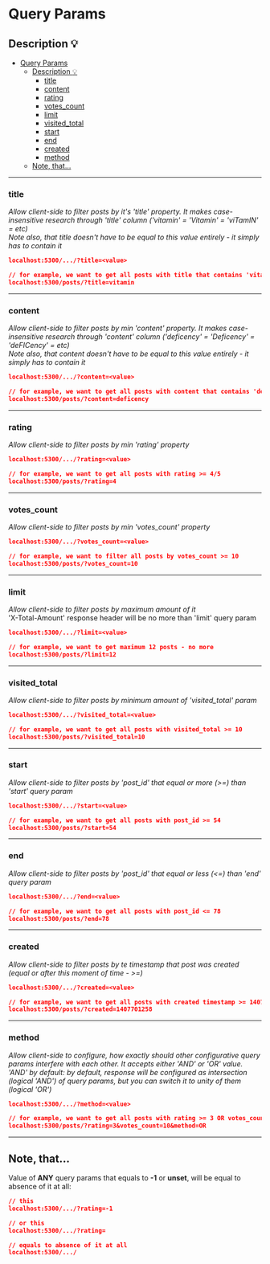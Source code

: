 # Query Params

## Description :bulb:

- [Query Params](#query-params)
  - [Description :bulb:](#description-bulb)
    - [title](#title)
    - [content](#content)
    - [rating](#rating)
    - [votes\_count](#votes_count)
    - [limit](#limit)
    - [visited\_total](#visited_total)
    - [start](#start)
    - [end](#end)
    - [created](#created)
    - [method](#method)
  - [Note, that...](#note-that)

----

### title
*Allow client-side to filter posts by it's 'title' property. It makes case-insensitive research through 'title' column ('vitamin' = 'Vitamin' = 'viTamIN' = etc)*    
*Note also, that title doesn't have to be equal to this value entirely - it simply has to contain it*  
```json
localhost:5300/.../?title=<value>

// for example, we want to get all posts with title that contains 'vitamin' word
localhost:5300/posts/?title=vitamin
```

----

### content
*Allow client-side to filter posts by min 'content' property. It makes case-insensitive research through 'content' column ('deficency' = 'Deficency' = 'deFICency' = etc)*    
*Note also, that content doesn't have to be equal to this value entirely - it simply has to contain it*  
```json
localhost:5300/.../?content=<value>

// for example, we want to get all posts with content that contains 'deficency' word
localhost:5300/posts/?content=deficency
```

----

### rating
*Allow client-side to filter posts by min 'rating' property*  
```json
localhost:5300/.../?rating=<value>

// for example, we want to get all posts with rating >= 4/5
localhost:5300/posts/?rating=4
```

----

### votes_count
*Allow client-side to filter posts by min 'votes_count' property*
```json
localhost:5300/.../?votes_count=<value>

// for example, we want to filter all posts by votes_count >= 10
localhost:5300/posts/?votes_count=10
```

----

### limit
*Allow client-side to filter posts by maximum amount of it*    
'X-Total-Amount' response header will be no more than 'limit' query param
```json
localhost:5300/.../?limit=<value>

// for example, we want to get maximum 12 posts - no more
localhost:5300/posts/?limit=12
```
----

### visited_total
*Allow client-side to filter posts by minimum amount of 'visited_total' param*    
```json
localhost:5300/.../?visited_total=<value>

// for example, we want to get all posts with visited_total >= 10
localhost:5300/posts/?visited_total=10
```
----

### start
*Allow client-side to filter posts by 'post_id' that equal or more (>=) than 'start' query param*    
```json
localhost:5300/.../?start=<value>

// for example, we want to get all posts with post_id >= 54
localhost:5300/posts/?start=54
```
----

### end
*Allow client-side to filter posts by 'post_id' that equal or less (<=) than 'end' query param*    
```json
localhost:5300/.../?end=<value>

// for example, we want to get all posts with post_id <= 78
localhost:5300/posts/?end=78
```
----

### created
*Allow client-side to filter posts by te timestamp that post was created (equal or after this moment of time - >=)*    
```json
localhost:5300/.../?created=<value>

// for example, we want to get all posts with created timestamp >= 1407701258
localhost:5300/posts/?created=1407701258
```
----

### method
*Allow client-side to configure, how exactly should other configurative query params interfere with each other. It accepts either 'AND' or 'OR' value. 'AND' by default: by default, response will be configured as intersection (logical 'AND') of query params, but you can switch it to unity of them (logical 'OR')*
```json
localhost:5300/.../?method=<value>

// for example, we want to get all posts with rating >= 3 OR votes_count >= 10
localhost:5300/posts/?rating=3&votes_count=10&method=OR
```
----

## Note, that...
Value of **ANY** query params that equals to **-1** or **unset**, will be equal to absence of it at all:
```json
// this
localhost:5300/.../?rating=-1

// or this
localhost:5300/.../?rating=

// equals to absence of it at all
localhost:5300/.../
```
